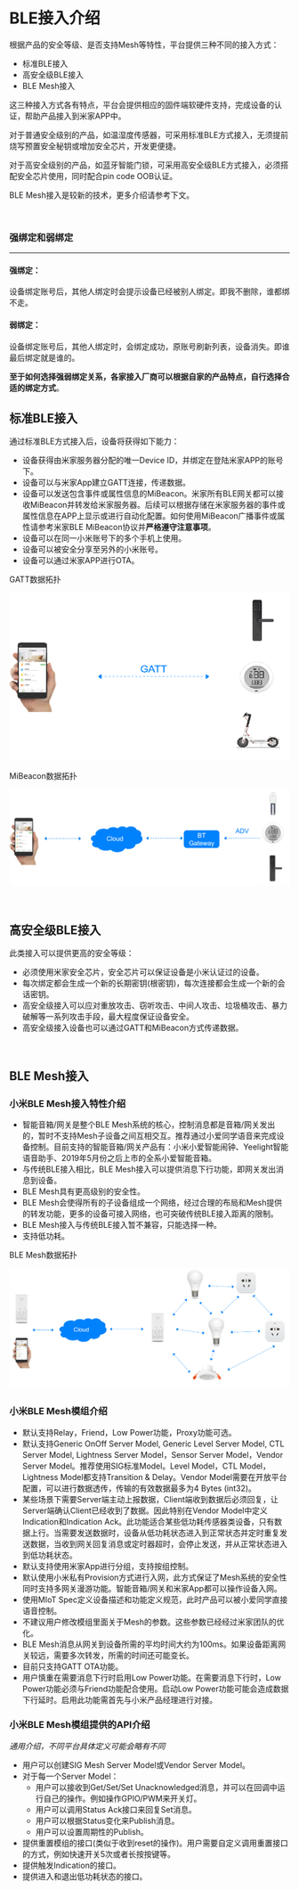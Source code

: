 # BLE接入介绍

根据产品的安全等级、是否支持Mesh等特性，平台提供三种不同的接入方式：

* 标准BLE接入
* 高安全级BLE接入
* BLE Mesh接入

这三种接入方式各有特点，平台会提供相应的固件端软硬件支持，完成设备的认证，帮助产品接入到米家APP中。

对于普通安全级别的产品，如温湿度传感器，可采用标准BLE方式接入，无须提前烧写预置安全秘钥或增加安全芯片，开发更便捷。

对于高安全级别的产品，如蓝牙智能门锁，可采用高安全级BLE方式接入，必须搭配安全芯片使用，同时配合pin code OOB认证。

BLE Mesh接入是较新的技术，更多介绍请参考下文。

<br/>

###  强绑定和弱绑定 ###

------

#### 强绑定： #### 
​设备绑定账号后，其他人绑定时会提示设备已经被别人绑定。即我不删除，谁都绑不走。
#### 弱绑定：
​设备绑定账号后，其他人绑定时，会绑定成功，原账号刷新列表，设备消失。即谁最后绑定就是谁的。

​**至于如何选择强弱绑定关系，各家接入厂商可以根据自家的产品特点，自行选择合适的绑定方式**。


## 标准BLE接入

通过标准BLE方式接入后，设备将获得如下能力：
- 设备获得由米家服务器分配的唯一Device ID，并绑定在登陆米家APP的账号下。
- 设备可以与米家App建立GATT连接，传递数据。
- 设备可以发送包含事件或属性信息的MiBeacon。米家所有BLE网关都可以接收MiBeacon并转发给米家服务器。后续可以根据存储在米家服务器的事件或属性信息在APP上显示或进行自动化配置。如何使用MiBeacon广播事件或属性请参考米家BLE MiBeacon协议并**严格遵守注意事项**。
- 设备可以在同一小米账号下的多个手机上使用。
- 设备可以被安全分享至另外的小米账号。
- 设备可以通过米家APP进行OTA。

GATT数据拓扑

![Xiaomi GATT Topology](./pics/gatt-topology.png)

MiBeacon数据拓扑

![Xiaomi MiBeacon Topology](./pics/mibeacon-topology.png)

<br/>

## 高安全级BLE接入

此类接入可以提供更高的安全等级：
- 必须使用米家安全芯片，安全芯片可以保证设备是小米认证过的设备。
- 每次绑定都会生成一个新的长期密钥(根密钥)，每次连接都会生成一个新的会话密钥。
- 高安全级接入可以应对重放攻击、窃听攻击、中间人攻击、垃圾桶攻击、暴力破解等一系列攻击手段，最大程度保证设备安全。
- 高安全级接入设备也可以通过GATT和MiBeacon方式传递数据。

<br/>

## BLE Mesh接入

### 小米BLE Mesh接入特性介绍

- 智能音箱/网关是整个BLE Mesh系统的核心，控制消息都是音箱/网关发出的，暂时不支持Mesh子设备之间互相交互。推荐通过小爱同学语音来完成设备控制。目前支持的智能音箱/网关产品有：小米小爱智能闹钟、Yeelight智能语音助手、2019年5月份之后上市的全系小爱智能音箱。
- 与传统BLE接入相比，BLE Mesh接入可以提供消息下行功能，即网关发出消息到设备。
- BLE Mesh具有更高级别的安全性。
- BLE Mesh会使得所有的子设备组成一个网络，经过合理的布局和Mesh提供的转发功能，更多的设备可接入网络，也可突破传统BLE接入距离的限制。
- BLE Mesh接入与传统BLE接入暂不兼容，只能选择一种。
- 支持低功耗。

BLE Mesh数据拓扑

![Xiaomi Mesh Topology](./pics/mesh-topology.png)

### 小米BLE Mesh模组介绍

- 默认支持Relay，Friend，Low Power功能，Proxy功能可选。
- 默认支持Generic OnOff Server Model, Generic Level Server Model, CTL Server Model, Lightness Server Model，Sensor Server Model，Vendor Server Model。推荐使用SIG标准Model。Level Model，CTL Model，Lightness Model都支持Transition & Delay。Vendor Model需要在开放平台配置，可以进行数据透传，传输的有效数据最多为4 Bytes (int32)。
- 某些场景下需要Server端主动上报数据，Client端收到数据后必须回复，让Server端确认Client已经收到了数据。因此特别在Vendor Model中定义Indication和Indication Ack。此功能适合某些低功耗传感器类设备，只有数据上行。当需要发送数据时，设备从低功耗状态进入到正常状态并定时重复发送数据，当收到网关回复消息或定时器超时，会停止发送，并从正常状态进入到低功耗状态。
- 默认支持使用米家App进行分组，支持按组控制。
- 默认使用小米私有Provision方式进行入网，此方式保证了Mesh系统的安全性同时支持多网关漫游功能。智能音箱/网关和米家App都可以操作设备入网。
- 使用MIoT Spec定义设备描述和功能定义规范，此时产品可以被小爱同学直接语音控制。
- 不建议用户修改模组里面关于Mesh的参数。这些参数已经经过米家团队的优化。
- BLE Mesh消息从网关到设备所需的平均时间大约为100ms。如果设备距离网关较远，需要多次转发，所需的时间还可能变长。
- 目前只支持GATT OTA功能。
- 用户慎重在需要消息下行时启用Low Power功能。在需要消息下行时，Low Power功能必须与Friend功能配合使用。启动Low Power功能可能会造成数据下行延时。启用此功能需首先与小米产品经理进行对接。

### 小米BLE Mesh模组提供的API介绍

*通用介绍，不同平台具体定义可能会略有不同*

- 用户可以创建SIG Mesh Server Model或Vendor Server Model。
- 对于每一个Server Model：
  - 用户可以接收到Get/Set/Set Unacknowledged消息，并可以在回调中运行自己的操作。例如操作GPIO/PWM来开关灯。
  - 用户可以调用Status Ack接口来回复Set消息。
  - 用户可以根据Status变化来Publish消息。
  - 用户可以设置周期性的Publish。
- 提供重置模组的接口(类似于收到reset的操作)。用户需要自定义调用重置接口的方式，例如快速开关5次或者长按按键等。
- 提供触发Indication的接口。
- 提供进入和退出低功耗状态的接口。
